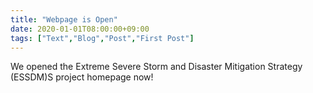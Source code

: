 ```yaml
---
title: "Webpage is Open"
date: 2020-01-01T08:00:00+09:00
tags: ["Text","Blog","Post","First Post"]
---
```


We opened the Extreme Severe Storm and Disaster Mitigation Strategy (ESSDM)S project homepage now!

